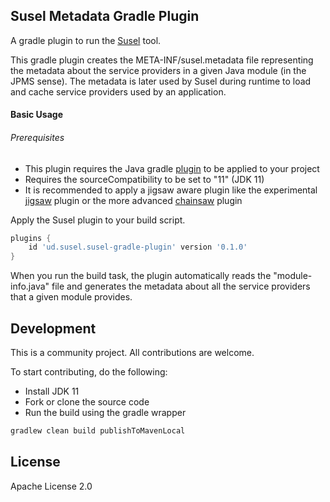 ## Susel Metadata Gradle Plugin
A gradle plugin to run the [Susel](https://github.com/udaychandra/susel) tool.

This gradle plugin creates the META-INF/susel.metadata file representing the metadata about the service providers in a given Java module (in the JPMS sense).
The metadata is later used by Susel during runtime to load and cache service providers used by an application.

#### Basic Usage 
###### Prerequisites
* This plugin requires the Java gradle [plugin](https://docs.gradle.org/current/userguide/java_plugin.html) to be applied to your project
* Requires the sourceCompatibility to be set to "11" (JDK 11)
* It is recommended to apply a jigsaw aware plugin like the experimental [jigsaw](https://github.com/gradle/gradle-java-modules) plugin or the more advanced [chainsaw](https://github.com/zyxist/chainsaw) plugin

Apply the Susel plugin to your build script.
```groovy
plugins {
    id 'ud.susel.susel-gradle-plugin' version '0.1.0'
}
```

When you run the build task, the plugin automatically reads the "module-info.java" file and generates the metadata about all the service providers that a given module provides.

## Development
This is a community project. All contributions are welcome.

To start contributing, do the following:
* Install JDK 11
* Fork or clone the source code
* Run the build using the gradle wrapper
```bash
gradlew clean build publishToMavenLocal
```

## License
Apache License 2.0
